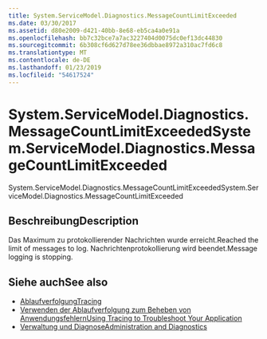 ```yaml
---
title: System.ServiceModel.Diagnostics.MessageCountLimitExceeded
ms.date: 03/30/2017
ms.assetid: d80e2009-d421-40bb-8e68-eb5ca4a0e91a
ms.openlocfilehash: bb7c32bce7a7ac3227404d0075dc0ef13dc44830
ms.sourcegitcommit: 6b308cf6d627d78ee36dbbae8972a310ac7fd6c8
ms.translationtype: MT
ms.contentlocale: de-DE
ms.lasthandoff: 01/23/2019
ms.locfileid: "54617524"
---
```

# <a name="systemservicemodeldiagnosticsmessagecountlimitexceeded"></a><span data-ttu-id="8b437-102">System.ServiceModel.Diagnostics.MessageCountLimitExceeded</span><span class="sxs-lookup"><span data-stu-id="8b437-102">System.ServiceModel.Diagnostics.MessageCountLimitExceeded</span></span>
<span data-ttu-id="8b437-103">System.ServiceModel.Diagnostics.MessageCountLimitExceeded</span><span class="sxs-lookup"><span data-stu-id="8b437-103">System.ServiceModel.Diagnostics.MessageCountLimitExceeded</span></span>  
  
## <a name="description"></a><span data-ttu-id="8b437-104">Beschreibung</span><span class="sxs-lookup"><span data-stu-id="8b437-104">Description</span></span>  
 <span data-ttu-id="8b437-105">Das Maximum zu protokollierender Nachrichten wurde erreicht.</span><span class="sxs-lookup"><span data-stu-id="8b437-105">Reached the limit of messages to log.</span></span> <span data-ttu-id="8b437-106">Nachrichtenprotokollierung wird beendet.</span><span class="sxs-lookup"><span data-stu-id="8b437-106">Message logging is stopping.</span></span>  
  
## <a name="see-also"></a><span data-ttu-id="8b437-107">Siehe auch</span><span class="sxs-lookup"><span data-stu-id="8b437-107">See also</span></span>
- [<span data-ttu-id="8b437-108">Ablaufverfolgung</span><span class="sxs-lookup"><span data-stu-id="8b437-108">Tracing</span></span>](../../../../../docs/framework/wcf/diagnostics/tracing/index.md)
- [<span data-ttu-id="8b437-109">Verwenden der Ablaufverfolgung zum Beheben von Anwendungsfehlern</span><span class="sxs-lookup"><span data-stu-id="8b437-109">Using Tracing to Troubleshoot Your Application</span></span>](../../../../../docs/framework/wcf/diagnostics/tracing/using-tracing-to-troubleshoot-your-application.md)
- [<span data-ttu-id="8b437-110">Verwaltung und Diagnose</span><span class="sxs-lookup"><span data-stu-id="8b437-110">Administration and Diagnostics</span></span>](../../../../../docs/framework/wcf/diagnostics/index.md)
